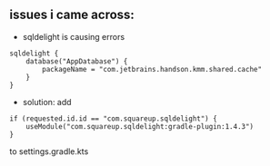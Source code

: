 ## issues i came across:
- sqldelight is causing errors 
```
sqldelight {
    database("AppDatabase") {
        packageName = "com.jetbrains.handson.kmm.shared.cache"
    }
}
```
- solution: add 
```
if (requested.id.id == "com.squareup.sqldelight") {
    useModule("com.squareup.sqldelight:gradle-plugin:1.4.3")
}
``` 
to settings.gradle.kts
